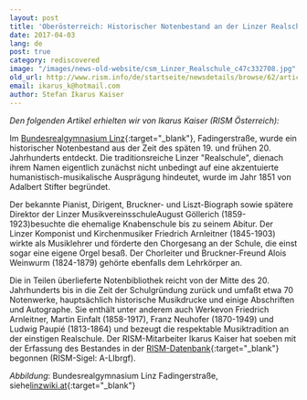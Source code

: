 ```yaml
---
layout: post
title: 'Oberösterreich: Historischer Notenbestand an der Linzer Realschule entdeckt'
date: 2017-04-03
lang: de
post: true
category: rediscovered
image: "/images/news-old-website/csm_Linzer_Realschule_c47c332708.jpg"
old_url: http://www.rism.info/de/startseite/newsdetails/browse/62/article/64/historical-music-collection-discovered-in-a-linz-school-austria.html
email: ikarus_k@hotmail.com
author: Stefan Ikarus Kaiser
---
```



_Den folgenden Artikel erhielten wir von Ikarus Kaiser (RISM Österreich):_



Im [Bundesrealgymnasium Linz](http://www.fadi.at/){:target="_blank"}, Fadingerstraße, wurde ein historischer Notenbestand aus der Zeit des späten 19. und frühen 20. Jahrhunderts entdeckt. Die traditionsreiche Linzer "Realschule", dienach ihrem Namen eigentlich zunächst nicht unbedingt auf eine akzentuierte humanistisch-musikalische Ausprägung hindeutet, wurde im Jahr 1851 von Adalbert Stifter begründet.

Der bekannte Pianist, Dirigent, Bruckner- und Liszt-Biograph sowie spätere Direktor der Linzer MusikvereinsschuleAugust Göllerich (1859-1923)besuchte die ehemalige Knabenschule bis zu seinem Abitur. Der Linzer Komponist und Kirchenmusiker Friedrich Arnleitner (1845-1903) wirkte als Musiklehrer und förderte den Chorgesang an der Schule, die einst sogar eine eigene Orgel besaß. Der Chorleiter und Bruckner-Freund Alois Weinwurm (1824-1879) gehörte ebenfalls dem Lehrkörper an.

Die in Teilen überlieferte Notenbibliothek reicht von der Mitte des 20. Jahrhunderts bis in die Zeit der Schulgründung zurück und umfaßt etwa 70 Notenwerke, hauptsächlich historische Musikdrucke und einige Abschriften und Autographe. Sie enthält unter anderem auch Werkevon Friedrich Arnleitner, Martin Einfalt (1858-1917), Franz Neuhofer (1870-1949) und Ludwig Paupié (1813-1864) und bezeugt die respektable Musiktradition an der einstigen Realschule. Der RISM-Mitarbeiter Ikarus Kaiser hat soeben mit der Erfassung des Bestandes in der [RISM-Datenbank](https://opac.rism.info/search?View=rism&siglum=A-LIbrgf&Language=de){:target="_blank"} begonnen (RISM-Sigel: A-LIbrgf).



_Abbildung_: Bundesrealgymnasium Linz Fadingerstraße, siehe[linzwiki.at](http://www.linzwiki.at/wiki/BRG_Fadingerstra%C3%9Fe/){:target="_blank"}



